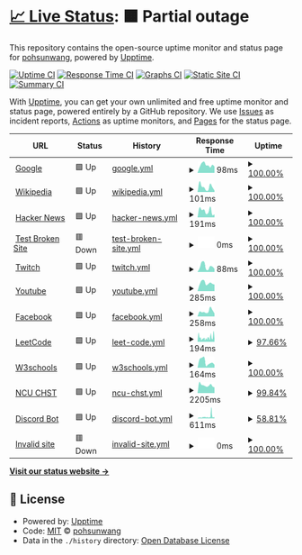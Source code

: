 # [📈 Live Status](https://demo.upptime.js.org): <!--live status--> **🟧 Partial outage**

This repository contains the open-source uptime monitor and status page for [pohsunwang](https://demo.upptime.js.org), powered by [Upptime](https://github.com/upptime/upptime).

[![Uptime CI](https://github.com/boshwang3699/BDC-final/workflows/Uptime%20CI/badge.svg)](https://github.com/boshwang3699/BDC-final/actions?query=workflow%3A%22Uptime+CI%22)
[![Response Time CI](https://github.com/boshwang3699/BDC-final/workflows/Response%20Time%20CI/badge.svg)](https://github.com/boshwang3699/BDC-final/actions?query=workflow%3A%22Response+Time+CI%22)
[![Graphs CI](https://github.com/boshwang3699/BDC-final/workflows/Graphs%20CI/badge.svg)](https://github.com/boshwang3699/BDC-final/actions?query=workflow%3A%22Graphs+CI%22)
[![Static Site CI](https://github.com/boshwang3699/BDC-final/workflows/Static%20Site%20CI/badge.svg)](https://github.com/boshwang3699/BDC-final/actions?query=workflow%3A%22Static+Site+CI%22)
[![Summary CI](https://github.com/boshwang3699/BDC-final/workflows/Summary%20CI/badge.svg)](https://github.com/boshwang3699/BDC-final/actions?query=workflow%3A%22Summary+CI%22)

With [Upptime](https://upptime.js.org), you can get your own unlimited and free uptime monitor and status page, powered entirely by a GitHub repository. We use [Issues](https://github.com/boshwang3699/BDC-final/issues) as incident reports, [Actions](https://github.com/boshwang3699/BDC-final/actions) as uptime monitors, and [Pages](https://demo.upptime.js.org) for the status page.

<!--start: status pages-->
<!-- This summary is generated by Upptime (https://github.com/upptime/upptime) -->
<!-- Do not edit this manually, your changes will be overwritten -->
<!-- prettier-ignore -->
| URL | Status | History | Response Time | Uptime |
| --- | ------ | ------- | ------------- | ------ |
| <img alt="" src="https://favicons.githubusercontent.com/www.google.com" height="13"> [Google](https://www.google.com) | 🟩 Up | [google.yml](https://github.com/boshwang3699/BDC-final/commits/HEAD/history/google.yml) | <details><summary><img alt="Response time graph" src="./graphs/google/response-time-week.png" height="20"> 98ms</summary><br><a href="https://demo.upptime.js.org/history/google"><img alt="Response time 83" src="https://img.shields.io/endpoint?url=https%3A%2F%2Fraw.githubusercontent.com%2Fboshwang3699%2FBDC-final%2FHEAD%2Fapi%2Fgoogle%2Fresponse-time.json"></a><br><a href="https://demo.upptime.js.org/history/google"><img alt="24-hour response time 77" src="https://img.shields.io/endpoint?url=https%3A%2F%2Fraw.githubusercontent.com%2Fboshwang3699%2FBDC-final%2FHEAD%2Fapi%2Fgoogle%2Fresponse-time-day.json"></a><br><a href="https://demo.upptime.js.org/history/google"><img alt="7-day response time 98" src="https://img.shields.io/endpoint?url=https%3A%2F%2Fraw.githubusercontent.com%2Fboshwang3699%2FBDC-final%2FHEAD%2Fapi%2Fgoogle%2Fresponse-time-week.json"></a><br><a href="https://demo.upptime.js.org/history/google"><img alt="30-day response time 83" src="https://img.shields.io/endpoint?url=https%3A%2F%2Fraw.githubusercontent.com%2Fboshwang3699%2FBDC-final%2FHEAD%2Fapi%2Fgoogle%2Fresponse-time-month.json"></a><br><a href="https://demo.upptime.js.org/history/google"><img alt="1-year response time 83" src="https://img.shields.io/endpoint?url=https%3A%2F%2Fraw.githubusercontent.com%2Fboshwang3699%2FBDC-final%2FHEAD%2Fapi%2Fgoogle%2Fresponse-time-year.json"></a></details> | <details><summary><a href="https://demo.upptime.js.org/history/google">100.00%</a></summary><a href="https://demo.upptime.js.org/history/google"><img alt="All-time uptime 100.00%" src="https://img.shields.io/endpoint?url=https%3A%2F%2Fraw.githubusercontent.com%2Fboshwang3699%2FBDC-final%2FHEAD%2Fapi%2Fgoogle%2Fuptime.json"></a><br><a href="https://demo.upptime.js.org/history/google"><img alt="24-hour uptime 100.00%" src="https://img.shields.io/endpoint?url=https%3A%2F%2Fraw.githubusercontent.com%2Fboshwang3699%2FBDC-final%2FHEAD%2Fapi%2Fgoogle%2Fuptime-day.json"></a><br><a href="https://demo.upptime.js.org/history/google"><img alt="7-day uptime 100.00%" src="https://img.shields.io/endpoint?url=https%3A%2F%2Fraw.githubusercontent.com%2Fboshwang3699%2FBDC-final%2FHEAD%2Fapi%2Fgoogle%2Fuptime-week.json"></a><br><a href="https://demo.upptime.js.org/history/google"><img alt="30-day uptime 100.00%" src="https://img.shields.io/endpoint?url=https%3A%2F%2Fraw.githubusercontent.com%2Fboshwang3699%2FBDC-final%2FHEAD%2Fapi%2Fgoogle%2Fuptime-month.json"></a><br><a href="https://demo.upptime.js.org/history/google"><img alt="1-year uptime 100.00%" src="https://img.shields.io/endpoint?url=https%3A%2F%2Fraw.githubusercontent.com%2Fboshwang3699%2FBDC-final%2FHEAD%2Fapi%2Fgoogle%2Fuptime-year.json"></a></details>
| <img alt="" src="https://favicons.githubusercontent.com/en.wikipedia.org" height="13"> [Wikipedia](https://en.wikipedia.org) | 🟩 Up | [wikipedia.yml](https://github.com/boshwang3699/BDC-final/commits/HEAD/history/wikipedia.yml) | <details><summary><img alt="Response time graph" src="./graphs/wikipedia/response-time-week.png" height="20"> 101ms</summary><br><a href="https://demo.upptime.js.org/history/wikipedia"><img alt="Response time 176" src="https://img.shields.io/endpoint?url=https%3A%2F%2Fraw.githubusercontent.com%2Fboshwang3699%2FBDC-final%2FHEAD%2Fapi%2Fwikipedia%2Fresponse-time.json"></a><br><a href="https://demo.upptime.js.org/history/wikipedia"><img alt="24-hour response time 36" src="https://img.shields.io/endpoint?url=https%3A%2F%2Fraw.githubusercontent.com%2Fboshwang3699%2FBDC-final%2FHEAD%2Fapi%2Fwikipedia%2Fresponse-time-day.json"></a><br><a href="https://demo.upptime.js.org/history/wikipedia"><img alt="7-day response time 101" src="https://img.shields.io/endpoint?url=https%3A%2F%2Fraw.githubusercontent.com%2Fboshwang3699%2FBDC-final%2FHEAD%2Fapi%2Fwikipedia%2Fresponse-time-week.json"></a><br><a href="https://demo.upptime.js.org/history/wikipedia"><img alt="30-day response time 176" src="https://img.shields.io/endpoint?url=https%3A%2F%2Fraw.githubusercontent.com%2Fboshwang3699%2FBDC-final%2FHEAD%2Fapi%2Fwikipedia%2Fresponse-time-month.json"></a><br><a href="https://demo.upptime.js.org/history/wikipedia"><img alt="1-year response time 176" src="https://img.shields.io/endpoint?url=https%3A%2F%2Fraw.githubusercontent.com%2Fboshwang3699%2FBDC-final%2FHEAD%2Fapi%2Fwikipedia%2Fresponse-time-year.json"></a></details> | <details><summary><a href="https://demo.upptime.js.org/history/wikipedia">100.00%</a></summary><a href="https://demo.upptime.js.org/history/wikipedia"><img alt="All-time uptime 100.00%" src="https://img.shields.io/endpoint?url=https%3A%2F%2Fraw.githubusercontent.com%2Fboshwang3699%2FBDC-final%2FHEAD%2Fapi%2Fwikipedia%2Fuptime.json"></a><br><a href="https://demo.upptime.js.org/history/wikipedia"><img alt="24-hour uptime 100.00%" src="https://img.shields.io/endpoint?url=https%3A%2F%2Fraw.githubusercontent.com%2Fboshwang3699%2FBDC-final%2FHEAD%2Fapi%2Fwikipedia%2Fuptime-day.json"></a><br><a href="https://demo.upptime.js.org/history/wikipedia"><img alt="7-day uptime 100.00%" src="https://img.shields.io/endpoint?url=https%3A%2F%2Fraw.githubusercontent.com%2Fboshwang3699%2FBDC-final%2FHEAD%2Fapi%2Fwikipedia%2Fuptime-week.json"></a><br><a href="https://demo.upptime.js.org/history/wikipedia"><img alt="30-day uptime 99.94%" src="https://img.shields.io/endpoint?url=https%3A%2F%2Fraw.githubusercontent.com%2Fboshwang3699%2FBDC-final%2FHEAD%2Fapi%2Fwikipedia%2Fuptime-month.json"></a><br><a href="https://demo.upptime.js.org/history/wikipedia"><img alt="1-year uptime 100.00%" src="https://img.shields.io/endpoint?url=https%3A%2F%2Fraw.githubusercontent.com%2Fboshwang3699%2FBDC-final%2FHEAD%2Fapi%2Fwikipedia%2Fuptime-year.json"></a></details>
| <img alt="" src="https://favicons.githubusercontent.com/news.ycombinator.com" height="13"> [Hacker News](https://news.ycombinator.com) | 🟩 Up | [hacker-news.yml](https://github.com/boshwang3699/BDC-final/commits/HEAD/history/hacker-news.yml) | <details><summary><img alt="Response time graph" src="./graphs/hacker-news/response-time-week.png" height="20"> 191ms</summary><br><a href="https://demo.upptime.js.org/history/hacker-news"><img alt="Response time 256" src="https://img.shields.io/endpoint?url=https%3A%2F%2Fraw.githubusercontent.com%2Fboshwang3699%2FBDC-final%2FHEAD%2Fapi%2Fhacker-news%2Fresponse-time.json"></a><br><a href="https://demo.upptime.js.org/history/hacker-news"><img alt="24-hour response time 98" src="https://img.shields.io/endpoint?url=https%3A%2F%2Fraw.githubusercontent.com%2Fboshwang3699%2FBDC-final%2FHEAD%2Fapi%2Fhacker-news%2Fresponse-time-day.json"></a><br><a href="https://demo.upptime.js.org/history/hacker-news"><img alt="7-day response time 191" src="https://img.shields.io/endpoint?url=https%3A%2F%2Fraw.githubusercontent.com%2Fboshwang3699%2FBDC-final%2FHEAD%2Fapi%2Fhacker-news%2Fresponse-time-week.json"></a><br><a href="https://demo.upptime.js.org/history/hacker-news"><img alt="30-day response time 256" src="https://img.shields.io/endpoint?url=https%3A%2F%2Fraw.githubusercontent.com%2Fboshwang3699%2FBDC-final%2FHEAD%2Fapi%2Fhacker-news%2Fresponse-time-month.json"></a><br><a href="https://demo.upptime.js.org/history/hacker-news"><img alt="1-year response time 256" src="https://img.shields.io/endpoint?url=https%3A%2F%2Fraw.githubusercontent.com%2Fboshwang3699%2FBDC-final%2FHEAD%2Fapi%2Fhacker-news%2Fresponse-time-year.json"></a></details> | <details><summary><a href="https://demo.upptime.js.org/history/hacker-news">100.00%</a></summary><a href="https://demo.upptime.js.org/history/hacker-news"><img alt="All-time uptime 100.00%" src="https://img.shields.io/endpoint?url=https%3A%2F%2Fraw.githubusercontent.com%2Fboshwang3699%2FBDC-final%2FHEAD%2Fapi%2Fhacker-news%2Fuptime.json"></a><br><a href="https://demo.upptime.js.org/history/hacker-news"><img alt="24-hour uptime 100.00%" src="https://img.shields.io/endpoint?url=https%3A%2F%2Fraw.githubusercontent.com%2Fboshwang3699%2FBDC-final%2FHEAD%2Fapi%2Fhacker-news%2Fuptime-day.json"></a><br><a href="https://demo.upptime.js.org/history/hacker-news"><img alt="7-day uptime 100.00%" src="https://img.shields.io/endpoint?url=https%3A%2F%2Fraw.githubusercontent.com%2Fboshwang3699%2FBDC-final%2FHEAD%2Fapi%2Fhacker-news%2Fuptime-week.json"></a><br><a href="https://demo.upptime.js.org/history/hacker-news"><img alt="30-day uptime 100.00%" src="https://img.shields.io/endpoint?url=https%3A%2F%2Fraw.githubusercontent.com%2Fboshwang3699%2FBDC-final%2FHEAD%2Fapi%2Fhacker-news%2Fuptime-month.json"></a><br><a href="https://demo.upptime.js.org/history/hacker-news"><img alt="1-year uptime 100.00%" src="https://img.shields.io/endpoint?url=https%3A%2F%2Fraw.githubusercontent.com%2Fboshwang3699%2FBDC-final%2FHEAD%2Fapi%2Fhacker-news%2Fuptime-year.json"></a></details>
| <img alt="" src="https://favicons.githubusercontent.com/thissitedoesnotexist.koj.co" height="13"> [Test Broken Site](https://thissitedoesnotexist.koj.co) | 🟥 Down | [test-broken-site.yml](https://github.com/boshwang3699/BDC-final/commits/HEAD/history/test-broken-site.yml) | <details><summary><img alt="Response time graph" src="./graphs/test-broken-site/response-time-week.png" height="20"> 0ms</summary><br><a href="https://demo.upptime.js.org/history/test-broken-site"><img alt="Response time 0" src="https://img.shields.io/endpoint?url=https%3A%2F%2Fraw.githubusercontent.com%2Fboshwang3699%2FBDC-final%2FHEAD%2Fapi%2Ftest-broken-site%2Fresponse-time.json"></a><br><a href="https://demo.upptime.js.org/history/test-broken-site"><img alt="24-hour response time 0" src="https://img.shields.io/endpoint?url=https%3A%2F%2Fraw.githubusercontent.com%2Fboshwang3699%2FBDC-final%2FHEAD%2Fapi%2Ftest-broken-site%2Fresponse-time-day.json"></a><br><a href="https://demo.upptime.js.org/history/test-broken-site"><img alt="7-day response time 0" src="https://img.shields.io/endpoint?url=https%3A%2F%2Fraw.githubusercontent.com%2Fboshwang3699%2FBDC-final%2FHEAD%2Fapi%2Ftest-broken-site%2Fresponse-time-week.json"></a><br><a href="https://demo.upptime.js.org/history/test-broken-site"><img alt="30-day response time 0" src="https://img.shields.io/endpoint?url=https%3A%2F%2Fraw.githubusercontent.com%2Fboshwang3699%2FBDC-final%2FHEAD%2Fapi%2Ftest-broken-site%2Fresponse-time-month.json"></a><br><a href="https://demo.upptime.js.org/history/test-broken-site"><img alt="1-year response time 0" src="https://img.shields.io/endpoint?url=https%3A%2F%2Fraw.githubusercontent.com%2Fboshwang3699%2FBDC-final%2FHEAD%2Fapi%2Ftest-broken-site%2Fresponse-time-year.json"></a></details> | <details><summary><a href="https://demo.upptime.js.org/history/test-broken-site">100.00%</a></summary><a href="https://demo.upptime.js.org/history/test-broken-site"><img alt="All-time uptime 100.00%" src="https://img.shields.io/endpoint?url=https%3A%2F%2Fraw.githubusercontent.com%2Fboshwang3699%2FBDC-final%2FHEAD%2Fapi%2Ftest-broken-site%2Fuptime.json"></a><br><a href="https://demo.upptime.js.org/history/test-broken-site"><img alt="24-hour uptime 100.00%" src="https://img.shields.io/endpoint?url=https%3A%2F%2Fraw.githubusercontent.com%2Fboshwang3699%2FBDC-final%2FHEAD%2Fapi%2Ftest-broken-site%2Fuptime-day.json"></a><br><a href="https://demo.upptime.js.org/history/test-broken-site"><img alt="7-day uptime 100.00%" src="https://img.shields.io/endpoint?url=https%3A%2F%2Fraw.githubusercontent.com%2Fboshwang3699%2FBDC-final%2FHEAD%2Fapi%2Ftest-broken-site%2Fuptime-week.json"></a><br><a href="https://demo.upptime.js.org/history/test-broken-site"><img alt="30-day uptime 100.00%" src="https://img.shields.io/endpoint?url=https%3A%2F%2Fraw.githubusercontent.com%2Fboshwang3699%2FBDC-final%2FHEAD%2Fapi%2Ftest-broken-site%2Fuptime-month.json"></a><br><a href="https://demo.upptime.js.org/history/test-broken-site"><img alt="1-year uptime 100.00%" src="https://img.shields.io/endpoint?url=https%3A%2F%2Fraw.githubusercontent.com%2Fboshwang3699%2FBDC-final%2FHEAD%2Fapi%2Ftest-broken-site%2Fuptime-year.json"></a></details>
| <img alt="" src="https://favicons.githubusercontent.com/www.twitch.tv" height="13"> [Twitch](https://www.twitch.tv) | 🟩 Up | [twitch.yml](https://github.com/boshwang3699/BDC-final/commits/HEAD/history/twitch.yml) | <details><summary><img alt="Response time graph" src="./graphs/twitch/response-time-week.png" height="20"> 88ms</summary><br><a href="https://demo.upptime.js.org/history/twitch"><img alt="Response time 106" src="https://img.shields.io/endpoint?url=https%3A%2F%2Fraw.githubusercontent.com%2Fboshwang3699%2FBDC-final%2FHEAD%2Fapi%2Ftwitch%2Fresponse-time.json"></a><br><a href="https://demo.upptime.js.org/history/twitch"><img alt="24-hour response time 47" src="https://img.shields.io/endpoint?url=https%3A%2F%2Fraw.githubusercontent.com%2Fboshwang3699%2FBDC-final%2FHEAD%2Fapi%2Ftwitch%2Fresponse-time-day.json"></a><br><a href="https://demo.upptime.js.org/history/twitch"><img alt="7-day response time 88" src="https://img.shields.io/endpoint?url=https%3A%2F%2Fraw.githubusercontent.com%2Fboshwang3699%2FBDC-final%2FHEAD%2Fapi%2Ftwitch%2Fresponse-time-week.json"></a><br><a href="https://demo.upptime.js.org/history/twitch"><img alt="30-day response time 106" src="https://img.shields.io/endpoint?url=https%3A%2F%2Fraw.githubusercontent.com%2Fboshwang3699%2FBDC-final%2FHEAD%2Fapi%2Ftwitch%2Fresponse-time-month.json"></a><br><a href="https://demo.upptime.js.org/history/twitch"><img alt="1-year response time 106" src="https://img.shields.io/endpoint?url=https%3A%2F%2Fraw.githubusercontent.com%2Fboshwang3699%2FBDC-final%2FHEAD%2Fapi%2Ftwitch%2Fresponse-time-year.json"></a></details> | <details><summary><a href="https://demo.upptime.js.org/history/twitch">100.00%</a></summary><a href="https://demo.upptime.js.org/history/twitch"><img alt="All-time uptime 100.00%" src="https://img.shields.io/endpoint?url=https%3A%2F%2Fraw.githubusercontent.com%2Fboshwang3699%2FBDC-final%2FHEAD%2Fapi%2Ftwitch%2Fuptime.json"></a><br><a href="https://demo.upptime.js.org/history/twitch"><img alt="24-hour uptime 100.00%" src="https://img.shields.io/endpoint?url=https%3A%2F%2Fraw.githubusercontent.com%2Fboshwang3699%2FBDC-final%2FHEAD%2Fapi%2Ftwitch%2Fuptime-day.json"></a><br><a href="https://demo.upptime.js.org/history/twitch"><img alt="7-day uptime 100.00%" src="https://img.shields.io/endpoint?url=https%3A%2F%2Fraw.githubusercontent.com%2Fboshwang3699%2FBDC-final%2FHEAD%2Fapi%2Ftwitch%2Fuptime-week.json"></a><br><a href="https://demo.upptime.js.org/history/twitch"><img alt="30-day uptime 100.00%" src="https://img.shields.io/endpoint?url=https%3A%2F%2Fraw.githubusercontent.com%2Fboshwang3699%2FBDC-final%2FHEAD%2Fapi%2Ftwitch%2Fuptime-month.json"></a><br><a href="https://demo.upptime.js.org/history/twitch"><img alt="1-year uptime 100.00%" src="https://img.shields.io/endpoint?url=https%3A%2F%2Fraw.githubusercontent.com%2Fboshwang3699%2FBDC-final%2FHEAD%2Fapi%2Ftwitch%2Fuptime-year.json"></a></details>
| <img alt="" src="https://favicons.githubusercontent.com/www.youtube.com" height="13"> [Youtube](https://www.youtube.com) | 🟩 Up | [youtube.yml](https://github.com/boshwang3699/BDC-final/commits/HEAD/history/youtube.yml) | <details><summary><img alt="Response time graph" src="./graphs/youtube/response-time-week.png" height="20"> 285ms</summary><br><a href="https://demo.upptime.js.org/history/youtube"><img alt="Response time 276" src="https://img.shields.io/endpoint?url=https%3A%2F%2Fraw.githubusercontent.com%2Fboshwang3699%2FBDC-final%2FHEAD%2Fapi%2Fyoutube%2Fresponse-time.json"></a><br><a href="https://demo.upptime.js.org/history/youtube"><img alt="24-hour response time 228" src="https://img.shields.io/endpoint?url=https%3A%2F%2Fraw.githubusercontent.com%2Fboshwang3699%2FBDC-final%2FHEAD%2Fapi%2Fyoutube%2Fresponse-time-day.json"></a><br><a href="https://demo.upptime.js.org/history/youtube"><img alt="7-day response time 285" src="https://img.shields.io/endpoint?url=https%3A%2F%2Fraw.githubusercontent.com%2Fboshwang3699%2FBDC-final%2FHEAD%2Fapi%2Fyoutube%2Fresponse-time-week.json"></a><br><a href="https://demo.upptime.js.org/history/youtube"><img alt="30-day response time 276" src="https://img.shields.io/endpoint?url=https%3A%2F%2Fraw.githubusercontent.com%2Fboshwang3699%2FBDC-final%2FHEAD%2Fapi%2Fyoutube%2Fresponse-time-month.json"></a><br><a href="https://demo.upptime.js.org/history/youtube"><img alt="1-year response time 276" src="https://img.shields.io/endpoint?url=https%3A%2F%2Fraw.githubusercontent.com%2Fboshwang3699%2FBDC-final%2FHEAD%2Fapi%2Fyoutube%2Fresponse-time-year.json"></a></details> | <details><summary><a href="https://demo.upptime.js.org/history/youtube">100.00%</a></summary><a href="https://demo.upptime.js.org/history/youtube"><img alt="All-time uptime 100.00%" src="https://img.shields.io/endpoint?url=https%3A%2F%2Fraw.githubusercontent.com%2Fboshwang3699%2FBDC-final%2FHEAD%2Fapi%2Fyoutube%2Fuptime.json"></a><br><a href="https://demo.upptime.js.org/history/youtube"><img alt="24-hour uptime 100.00%" src="https://img.shields.io/endpoint?url=https%3A%2F%2Fraw.githubusercontent.com%2Fboshwang3699%2FBDC-final%2FHEAD%2Fapi%2Fyoutube%2Fuptime-day.json"></a><br><a href="https://demo.upptime.js.org/history/youtube"><img alt="7-day uptime 100.00%" src="https://img.shields.io/endpoint?url=https%3A%2F%2Fraw.githubusercontent.com%2Fboshwang3699%2FBDC-final%2FHEAD%2Fapi%2Fyoutube%2Fuptime-week.json"></a><br><a href="https://demo.upptime.js.org/history/youtube"><img alt="30-day uptime 100.00%" src="https://img.shields.io/endpoint?url=https%3A%2F%2Fraw.githubusercontent.com%2Fboshwang3699%2FBDC-final%2FHEAD%2Fapi%2Fyoutube%2Fuptime-month.json"></a><br><a href="https://demo.upptime.js.org/history/youtube"><img alt="1-year uptime 100.00%" src="https://img.shields.io/endpoint?url=https%3A%2F%2Fraw.githubusercontent.com%2Fboshwang3699%2FBDC-final%2FHEAD%2Fapi%2Fyoutube%2Fuptime-year.json"></a></details>
| <img alt="" src="https://favicons.githubusercontent.com/www.facebook.com" height="13"> [Facebook](https://www.facebook.com) | 🟩 Up | [facebook.yml](https://github.com/boshwang3699/BDC-final/commits/HEAD/history/facebook.yml) | <details><summary><img alt="Response time graph" src="./graphs/facebook/response-time-week.png" height="20"> 258ms</summary><br><a href="https://demo.upptime.js.org/history/facebook"><img alt="Response time 288" src="https://img.shields.io/endpoint?url=https%3A%2F%2Fraw.githubusercontent.com%2Fboshwang3699%2FBDC-final%2FHEAD%2Fapi%2Ffacebook%2Fresponse-time.json"></a><br><a href="https://demo.upptime.js.org/history/facebook"><img alt="24-hour response time 148" src="https://img.shields.io/endpoint?url=https%3A%2F%2Fraw.githubusercontent.com%2Fboshwang3699%2FBDC-final%2FHEAD%2Fapi%2Ffacebook%2Fresponse-time-day.json"></a><br><a href="https://demo.upptime.js.org/history/facebook"><img alt="7-day response time 258" src="https://img.shields.io/endpoint?url=https%3A%2F%2Fraw.githubusercontent.com%2Fboshwang3699%2FBDC-final%2FHEAD%2Fapi%2Ffacebook%2Fresponse-time-week.json"></a><br><a href="https://demo.upptime.js.org/history/facebook"><img alt="30-day response time 288" src="https://img.shields.io/endpoint?url=https%3A%2F%2Fraw.githubusercontent.com%2Fboshwang3699%2FBDC-final%2FHEAD%2Fapi%2Ffacebook%2Fresponse-time-month.json"></a><br><a href="https://demo.upptime.js.org/history/facebook"><img alt="1-year response time 288" src="https://img.shields.io/endpoint?url=https%3A%2F%2Fraw.githubusercontent.com%2Fboshwang3699%2FBDC-final%2FHEAD%2Fapi%2Ffacebook%2Fresponse-time-year.json"></a></details> | <details><summary><a href="https://demo.upptime.js.org/history/facebook">100.00%</a></summary><a href="https://demo.upptime.js.org/history/facebook"><img alt="All-time uptime 100.00%" src="https://img.shields.io/endpoint?url=https%3A%2F%2Fraw.githubusercontent.com%2Fboshwang3699%2FBDC-final%2FHEAD%2Fapi%2Ffacebook%2Fuptime.json"></a><br><a href="https://demo.upptime.js.org/history/facebook"><img alt="24-hour uptime 100.00%" src="https://img.shields.io/endpoint?url=https%3A%2F%2Fraw.githubusercontent.com%2Fboshwang3699%2FBDC-final%2FHEAD%2Fapi%2Ffacebook%2Fuptime-day.json"></a><br><a href="https://demo.upptime.js.org/history/facebook"><img alt="7-day uptime 100.00%" src="https://img.shields.io/endpoint?url=https%3A%2F%2Fraw.githubusercontent.com%2Fboshwang3699%2FBDC-final%2FHEAD%2Fapi%2Ffacebook%2Fuptime-week.json"></a><br><a href="https://demo.upptime.js.org/history/facebook"><img alt="30-day uptime 100.00%" src="https://img.shields.io/endpoint?url=https%3A%2F%2Fraw.githubusercontent.com%2Fboshwang3699%2FBDC-final%2FHEAD%2Fapi%2Ffacebook%2Fuptime-month.json"></a><br><a href="https://demo.upptime.js.org/history/facebook"><img alt="1-year uptime 100.00%" src="https://img.shields.io/endpoint?url=https%3A%2F%2Fraw.githubusercontent.com%2Fboshwang3699%2FBDC-final%2FHEAD%2Fapi%2Ffacebook%2Fuptime-year.json"></a></details>
| <img alt="" src="https://favicons.githubusercontent.com/leetcode.com" height="13"> [LeetCode](https://leetcode.com) | 🟩 Up | [leet-code.yml](https://github.com/boshwang3699/BDC-final/commits/HEAD/history/leet-code.yml) | <details><summary><img alt="Response time graph" src="./graphs/leet-code/response-time-week.png" height="20"> 194ms</summary><br><a href="https://demo.upptime.js.org/history/leet-code"><img alt="Response time 291" src="https://img.shields.io/endpoint?url=https%3A%2F%2Fraw.githubusercontent.com%2Fboshwang3699%2FBDC-final%2FHEAD%2Fapi%2Fleet-code%2Fresponse-time.json"></a><br><a href="https://demo.upptime.js.org/history/leet-code"><img alt="24-hour response time 237" src="https://img.shields.io/endpoint?url=https%3A%2F%2Fraw.githubusercontent.com%2Fboshwang3699%2FBDC-final%2FHEAD%2Fapi%2Fleet-code%2Fresponse-time-day.json"></a><br><a href="https://demo.upptime.js.org/history/leet-code"><img alt="7-day response time 194" src="https://img.shields.io/endpoint?url=https%3A%2F%2Fraw.githubusercontent.com%2Fboshwang3699%2FBDC-final%2FHEAD%2Fapi%2Fleet-code%2Fresponse-time-week.json"></a><br><a href="https://demo.upptime.js.org/history/leet-code"><img alt="30-day response time 291" src="https://img.shields.io/endpoint?url=https%3A%2F%2Fraw.githubusercontent.com%2Fboshwang3699%2FBDC-final%2FHEAD%2Fapi%2Fleet-code%2Fresponse-time-month.json"></a><br><a href="https://demo.upptime.js.org/history/leet-code"><img alt="1-year response time 291" src="https://img.shields.io/endpoint?url=https%3A%2F%2Fraw.githubusercontent.com%2Fboshwang3699%2FBDC-final%2FHEAD%2Fapi%2Fleet-code%2Fresponse-time-year.json"></a></details> | <details><summary><a href="https://demo.upptime.js.org/history/leet-code">97.66%</a></summary><a href="https://demo.upptime.js.org/history/leet-code"><img alt="All-time uptime 99.19%" src="https://img.shields.io/endpoint?url=https%3A%2F%2Fraw.githubusercontent.com%2Fboshwang3699%2FBDC-final%2FHEAD%2Fapi%2Fleet-code%2Fuptime.json"></a><br><a href="https://demo.upptime.js.org/history/leet-code"><img alt="24-hour uptime 99.04%" src="https://img.shields.io/endpoint?url=https%3A%2F%2Fraw.githubusercontent.com%2Fboshwang3699%2FBDC-final%2FHEAD%2Fapi%2Fleet-code%2Fuptime-day.json"></a><br><a href="https://demo.upptime.js.org/history/leet-code"><img alt="7-day uptime 97.66%" src="https://img.shields.io/endpoint?url=https%3A%2F%2Fraw.githubusercontent.com%2Fboshwang3699%2FBDC-final%2FHEAD%2Fapi%2Fleet-code%2Fuptime-week.json"></a><br><a href="https://demo.upptime.js.org/history/leet-code"><img alt="30-day uptime 99.19%" src="https://img.shields.io/endpoint?url=https%3A%2F%2Fraw.githubusercontent.com%2Fboshwang3699%2FBDC-final%2FHEAD%2Fapi%2Fleet-code%2Fuptime-month.json"></a><br><a href="https://demo.upptime.js.org/history/leet-code"><img alt="1-year uptime 99.19%" src="https://img.shields.io/endpoint?url=https%3A%2F%2Fraw.githubusercontent.com%2Fboshwang3699%2FBDC-final%2FHEAD%2Fapi%2Fleet-code%2Fuptime-year.json"></a></details>
| <img alt="" src="https://favicons.githubusercontent.com/www.w3schools.com" height="13"> [W3schools](https://www.w3schools.com) | 🟩 Up | [w3schools.yml](https://github.com/boshwang3699/BDC-final/commits/HEAD/history/w3schools.yml) | <details><summary><img alt="Response time graph" src="./graphs/w3schools/response-time-week.png" height="20"> 164ms</summary><br><a href="https://demo.upptime.js.org/history/w3schools"><img alt="Response time 130" src="https://img.shields.io/endpoint?url=https%3A%2F%2Fraw.githubusercontent.com%2Fboshwang3699%2FBDC-final%2FHEAD%2Fapi%2Fw3schools%2Fresponse-time.json"></a><br><a href="https://demo.upptime.js.org/history/w3schools"><img alt="24-hour response time 87" src="https://img.shields.io/endpoint?url=https%3A%2F%2Fraw.githubusercontent.com%2Fboshwang3699%2FBDC-final%2FHEAD%2Fapi%2Fw3schools%2Fresponse-time-day.json"></a><br><a href="https://demo.upptime.js.org/history/w3schools"><img alt="7-day response time 164" src="https://img.shields.io/endpoint?url=https%3A%2F%2Fraw.githubusercontent.com%2Fboshwang3699%2FBDC-final%2FHEAD%2Fapi%2Fw3schools%2Fresponse-time-week.json"></a><br><a href="https://demo.upptime.js.org/history/w3schools"><img alt="30-day response time 130" src="https://img.shields.io/endpoint?url=https%3A%2F%2Fraw.githubusercontent.com%2Fboshwang3699%2FBDC-final%2FHEAD%2Fapi%2Fw3schools%2Fresponse-time-month.json"></a><br><a href="https://demo.upptime.js.org/history/w3schools"><img alt="1-year response time 130" src="https://img.shields.io/endpoint?url=https%3A%2F%2Fraw.githubusercontent.com%2Fboshwang3699%2FBDC-final%2FHEAD%2Fapi%2Fw3schools%2Fresponse-time-year.json"></a></details> | <details><summary><a href="https://demo.upptime.js.org/history/w3schools">100.00%</a></summary><a href="https://demo.upptime.js.org/history/w3schools"><img alt="All-time uptime 100.00%" src="https://img.shields.io/endpoint?url=https%3A%2F%2Fraw.githubusercontent.com%2Fboshwang3699%2FBDC-final%2FHEAD%2Fapi%2Fw3schools%2Fuptime.json"></a><br><a href="https://demo.upptime.js.org/history/w3schools"><img alt="24-hour uptime 100.00%" src="https://img.shields.io/endpoint?url=https%3A%2F%2Fraw.githubusercontent.com%2Fboshwang3699%2FBDC-final%2FHEAD%2Fapi%2Fw3schools%2Fuptime-day.json"></a><br><a href="https://demo.upptime.js.org/history/w3schools"><img alt="7-day uptime 100.00%" src="https://img.shields.io/endpoint?url=https%3A%2F%2Fraw.githubusercontent.com%2Fboshwang3699%2FBDC-final%2FHEAD%2Fapi%2Fw3schools%2Fuptime-week.json"></a><br><a href="https://demo.upptime.js.org/history/w3schools"><img alt="30-day uptime 100.00%" src="https://img.shields.io/endpoint?url=https%3A%2F%2Fraw.githubusercontent.com%2Fboshwang3699%2FBDC-final%2FHEAD%2Fapi%2Fw3schools%2Fuptime-month.json"></a><br><a href="https://demo.upptime.js.org/history/w3schools"><img alt="1-year uptime 100.00%" src="https://img.shields.io/endpoint?url=https%3A%2F%2Fraw.githubusercontent.com%2Fboshwang3699%2FBDC-final%2FHEAD%2Fapi%2Fw3schools%2Fuptime-year.json"></a></details>
| <img alt="" src="https://favicons.githubusercontent.com/chst.ncu.edu.tw" height="13"> [NCU CHST](https://chst.ncu.edu.tw) | 🟩 Up | [ncu-chst.yml](https://github.com/boshwang3699/BDC-final/commits/HEAD/history/ncu-chst.yml) | <details><summary><img alt="Response time graph" src="./graphs/ncu-chst/response-time-week.png" height="20"> 2205ms</summary><br><a href="https://demo.upptime.js.org/history/ncu-chst"><img alt="Response time 2343" src="https://img.shields.io/endpoint?url=https%3A%2F%2Fraw.githubusercontent.com%2Fboshwang3699%2FBDC-final%2FHEAD%2Fapi%2Fncu-chst%2Fresponse-time.json"></a><br><a href="https://demo.upptime.js.org/history/ncu-chst"><img alt="24-hour response time 1740" src="https://img.shields.io/endpoint?url=https%3A%2F%2Fraw.githubusercontent.com%2Fboshwang3699%2FBDC-final%2FHEAD%2Fapi%2Fncu-chst%2Fresponse-time-day.json"></a><br><a href="https://demo.upptime.js.org/history/ncu-chst"><img alt="7-day response time 2205" src="https://img.shields.io/endpoint?url=https%3A%2F%2Fraw.githubusercontent.com%2Fboshwang3699%2FBDC-final%2FHEAD%2Fapi%2Fncu-chst%2Fresponse-time-week.json"></a><br><a href="https://demo.upptime.js.org/history/ncu-chst"><img alt="30-day response time 2343" src="https://img.shields.io/endpoint?url=https%3A%2F%2Fraw.githubusercontent.com%2Fboshwang3699%2FBDC-final%2FHEAD%2Fapi%2Fncu-chst%2Fresponse-time-month.json"></a><br><a href="https://demo.upptime.js.org/history/ncu-chst"><img alt="1-year response time 2343" src="https://img.shields.io/endpoint?url=https%3A%2F%2Fraw.githubusercontent.com%2Fboshwang3699%2FBDC-final%2FHEAD%2Fapi%2Fncu-chst%2Fresponse-time-year.json"></a></details> | <details><summary><a href="https://demo.upptime.js.org/history/ncu-chst">99.84%</a></summary><a href="https://demo.upptime.js.org/history/ncu-chst"><img alt="All-time uptime 99.84%" src="https://img.shields.io/endpoint?url=https%3A%2F%2Fraw.githubusercontent.com%2Fboshwang3699%2FBDC-final%2FHEAD%2Fapi%2Fncu-chst%2Fuptime.json"></a><br><a href="https://demo.upptime.js.org/history/ncu-chst"><img alt="24-hour uptime 100.00%" src="https://img.shields.io/endpoint?url=https%3A%2F%2Fraw.githubusercontent.com%2Fboshwang3699%2FBDC-final%2FHEAD%2Fapi%2Fncu-chst%2Fuptime-day.json"></a><br><a href="https://demo.upptime.js.org/history/ncu-chst"><img alt="7-day uptime 99.84%" src="https://img.shields.io/endpoint?url=https%3A%2F%2Fraw.githubusercontent.com%2Fboshwang3699%2FBDC-final%2FHEAD%2Fapi%2Fncu-chst%2Fuptime-week.json"></a><br><a href="https://demo.upptime.js.org/history/ncu-chst"><img alt="30-day uptime 99.84%" src="https://img.shields.io/endpoint?url=https%3A%2F%2Fraw.githubusercontent.com%2Fboshwang3699%2FBDC-final%2FHEAD%2Fapi%2Fncu-chst%2Fuptime-month.json"></a><br><a href="https://demo.upptime.js.org/history/ncu-chst"><img alt="1-year uptime 99.84%" src="https://img.shields.io/endpoint?url=https%3A%2F%2Fraw.githubusercontent.com%2Fboshwang3699%2FBDC-final%2FHEAD%2Fapi%2Fncu-chst%2Fuptime-year.json"></a></details>
| <img alt="" src="https://favicons.githubusercontent.com/discord-coinbot.boshwang.repl.co" height="13"> [Discord Bot](https://discord-coinbot.boshwang.repl.co) | 🟩 Up | [discord-bot.yml](https://github.com/boshwang3699/BDC-final/commits/HEAD/history/discord-bot.yml) | <details><summary><img alt="Response time graph" src="./graphs/discord-bot/response-time-week.png" height="20"> 611ms</summary><br><a href="https://demo.upptime.js.org/history/discord-bot"><img alt="Response time 590" src="https://img.shields.io/endpoint?url=https%3A%2F%2Fraw.githubusercontent.com%2Fboshwang3699%2FBDC-final%2FHEAD%2Fapi%2Fdiscord-bot%2Fresponse-time.json"></a><br><a href="https://demo.upptime.js.org/history/discord-bot"><img alt="24-hour response time 302" src="https://img.shields.io/endpoint?url=https%3A%2F%2Fraw.githubusercontent.com%2Fboshwang3699%2FBDC-final%2FHEAD%2Fapi%2Fdiscord-bot%2Fresponse-time-day.json"></a><br><a href="https://demo.upptime.js.org/history/discord-bot"><img alt="7-day response time 611" src="https://img.shields.io/endpoint?url=https%3A%2F%2Fraw.githubusercontent.com%2Fboshwang3699%2FBDC-final%2FHEAD%2Fapi%2Fdiscord-bot%2Fresponse-time-week.json"></a><br><a href="https://demo.upptime.js.org/history/discord-bot"><img alt="30-day response time 590" src="https://img.shields.io/endpoint?url=https%3A%2F%2Fraw.githubusercontent.com%2Fboshwang3699%2FBDC-final%2FHEAD%2Fapi%2Fdiscord-bot%2Fresponse-time-month.json"></a><br><a href="https://demo.upptime.js.org/history/discord-bot"><img alt="1-year response time 590" src="https://img.shields.io/endpoint?url=https%3A%2F%2Fraw.githubusercontent.com%2Fboshwang3699%2FBDC-final%2FHEAD%2Fapi%2Fdiscord-bot%2Fresponse-time-year.json"></a></details> | <details><summary><a href="https://demo.upptime.js.org/history/discord-bot">58.81%</a></summary><a href="https://demo.upptime.js.org/history/discord-bot"><img alt="All-time uptime 60.45%" src="https://img.shields.io/endpoint?url=https%3A%2F%2Fraw.githubusercontent.com%2Fboshwang3699%2FBDC-final%2FHEAD%2Fapi%2Fdiscord-bot%2Fuptime.json"></a><br><a href="https://demo.upptime.js.org/history/discord-bot"><img alt="24-hour uptime 22.21%" src="https://img.shields.io/endpoint?url=https%3A%2F%2Fraw.githubusercontent.com%2Fboshwang3699%2FBDC-final%2FHEAD%2Fapi%2Fdiscord-bot%2Fuptime-day.json"></a><br><a href="https://demo.upptime.js.org/history/discord-bot"><img alt="7-day uptime 58.81%" src="https://img.shields.io/endpoint?url=https%3A%2F%2Fraw.githubusercontent.com%2Fboshwang3699%2FBDC-final%2FHEAD%2Fapi%2Fdiscord-bot%2Fuptime-week.json"></a><br><a href="https://demo.upptime.js.org/history/discord-bot"><img alt="30-day uptime 60.45%" src="https://img.shields.io/endpoint?url=https%3A%2F%2Fraw.githubusercontent.com%2Fboshwang3699%2FBDC-final%2FHEAD%2Fapi%2Fdiscord-bot%2Fuptime-month.json"></a><br><a href="https://demo.upptime.js.org/history/discord-bot"><img alt="1-year uptime 60.45%" src="https://img.shields.io/endpoint?url=https%3A%2F%2Fraw.githubusercontent.com%2Fboshwang3699%2FBDC-final%2FHEAD%2Fapi%2Fdiscord-bot%2Fuptime-year.json"></a></details>
| <img alt="" src="https://favicons.githubusercontent.com/www.invalidsite.com" height="13"> [Invalid site](https://www.invalidsite.com) | 🟥 Down | [invalid-site.yml](https://github.com/boshwang3699/BDC-final/commits/HEAD/history/invalid-site.yml) | <details><summary><img alt="Response time graph" src="./graphs/invalid-site/response-time-week.png" height="20"> 0ms</summary><br><a href="https://demo.upptime.js.org/history/invalid-site"><img alt="Response time 0" src="https://img.shields.io/endpoint?url=https%3A%2F%2Fraw.githubusercontent.com%2Fboshwang3699%2FBDC-final%2FHEAD%2Fapi%2Finvalid-site%2Fresponse-time.json"></a><br><a href="https://demo.upptime.js.org/history/invalid-site"><img alt="24-hour response time 0" src="https://img.shields.io/endpoint?url=https%3A%2F%2Fraw.githubusercontent.com%2Fboshwang3699%2FBDC-final%2FHEAD%2Fapi%2Finvalid-site%2Fresponse-time-day.json"></a><br><a href="https://demo.upptime.js.org/history/invalid-site"><img alt="7-day response time 0" src="https://img.shields.io/endpoint?url=https%3A%2F%2Fraw.githubusercontent.com%2Fboshwang3699%2FBDC-final%2FHEAD%2Fapi%2Finvalid-site%2Fresponse-time-week.json"></a><br><a href="https://demo.upptime.js.org/history/invalid-site"><img alt="30-day response time 0" src="https://img.shields.io/endpoint?url=https%3A%2F%2Fraw.githubusercontent.com%2Fboshwang3699%2FBDC-final%2FHEAD%2Fapi%2Finvalid-site%2Fresponse-time-month.json"></a><br><a href="https://demo.upptime.js.org/history/invalid-site"><img alt="1-year response time 0" src="https://img.shields.io/endpoint?url=https%3A%2F%2Fraw.githubusercontent.com%2Fboshwang3699%2FBDC-final%2FHEAD%2Fapi%2Finvalid-site%2Fresponse-time-year.json"></a></details> | <details><summary><a href="https://demo.upptime.js.org/history/invalid-site">100.00%</a></summary><a href="https://demo.upptime.js.org/history/invalid-site"><img alt="All-time uptime 100.00%" src="https://img.shields.io/endpoint?url=https%3A%2F%2Fraw.githubusercontent.com%2Fboshwang3699%2FBDC-final%2FHEAD%2Fapi%2Finvalid-site%2Fuptime.json"></a><br><a href="https://demo.upptime.js.org/history/invalid-site"><img alt="24-hour uptime 100.00%" src="https://img.shields.io/endpoint?url=https%3A%2F%2Fraw.githubusercontent.com%2Fboshwang3699%2FBDC-final%2FHEAD%2Fapi%2Finvalid-site%2Fuptime-day.json"></a><br><a href="https://demo.upptime.js.org/history/invalid-site"><img alt="7-day uptime 100.00%" src="https://img.shields.io/endpoint?url=https%3A%2F%2Fraw.githubusercontent.com%2Fboshwang3699%2FBDC-final%2FHEAD%2Fapi%2Finvalid-site%2Fuptime-week.json"></a><br><a href="https://demo.upptime.js.org/history/invalid-site"><img alt="30-day uptime 100.00%" src="https://img.shields.io/endpoint?url=https%3A%2F%2Fraw.githubusercontent.com%2Fboshwang3699%2FBDC-final%2FHEAD%2Fapi%2Finvalid-site%2Fuptime-month.json"></a><br><a href="https://demo.upptime.js.org/history/invalid-site"><img alt="1-year uptime 100.00%" src="https://img.shields.io/endpoint?url=https%3A%2F%2Fraw.githubusercontent.com%2Fboshwang3699%2FBDC-final%2FHEAD%2Fapi%2Finvalid-site%2Fuptime-year.json"></a></details>

<!--end: status pages-->

[**Visit our status website →**](https://demo.upptime.js.org)

## 📄 License

- Powered by: [Upptime](https://github.com/upptime/upptime)
- Code: [MIT](./LICENSE) © [pohsunwang](https://demo.upptime.js.org)
- Data in the `./history` directory: [Open Database License](https://opendatacommons.org/licenses/odbl/1-0/)
